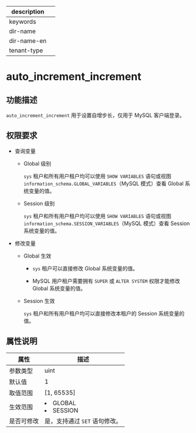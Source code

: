 |description||
|---|---|
|keywords||
|dir-name||
|dir-name-en||
|tenant-type||

# auto_increment_increment

## 功能描述

`auto_increment_increment` 用于设置自增步长，仅用于 MySQL 客户端登录。

## 权限要求

* 查询变量

  * Global 级别

    `sys` 租户和所有用户租户均可以使用 `SHOW VARIABLES` 语句或视图 `information_schema.GLOBAL_VARIABLES`（MySQL 模式）查看 Global 系统变量的值。

  * Session 级别

    `sys` 租户和所有用户租户均可以使用 `SHOW VARIABLES` 语句或视图 `information_schema.SESSION_VARIABLES`（MySQL 模式）查看 Session 系统变量的值。

* 修改变量

  * Global 生效

    * `sys` 租户可以直接修改 Global 系统变量的值。
  
    * MySQL 用户租户需要拥有 `SUPER` 或 `ALTER SYSTEM` 权限才能修改 Global 系统变量的值。

  * Session 生效

    `sys` 租户和所有用户租户均可以直接修改本租户的 Session 系统变量的值。

## 属性说明

| **属性**  |                                                   **描述**                                                   |
|---------|------------------------------------------------------------------------------------------------------------|
| 参数类型    | uint                    |
| 默认值     | 1                       |
| 取值范围    | \[1, 65535\]            |
| 生效范围    | <li> GLOBAL   <li> SESSION    |
| 是否可修改  | 是，支持通过 `SET` 语句修改。|

